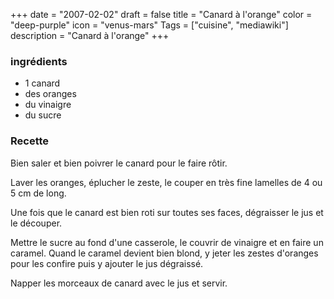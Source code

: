 +++
date = "2007-02-02"
draft = false
title = "Canard à l'orange"
color = "deep-purple"
icon = "venus-mars"
Tags = ["cuisine", "mediawiki"]
description = "Canard à l'orange"
+++

### ingrédients

-   1 canard
-   des oranges
-   du vinaigre
-   du sucre

### Recette

Bien saler et bien poivrer le canard pour le faire rôtir.

Laver les oranges, éplucher le zeste, le couper en très fine lamelles de
4 ou 5 cm de long.

Une fois que le canard est bien roti sur toutes ses faces, dégraisser le
jus et le découper.

Mettre le sucre au fond d'une casserole, le couvrir de vinaigre et en
faire un caramel. Quand le caramel devient bien blond, y jeter les
zestes d'oranges pour les confire puis y ajouter le jus dégraissé.

Napper les morceaux de canard avec le jus et servir.
